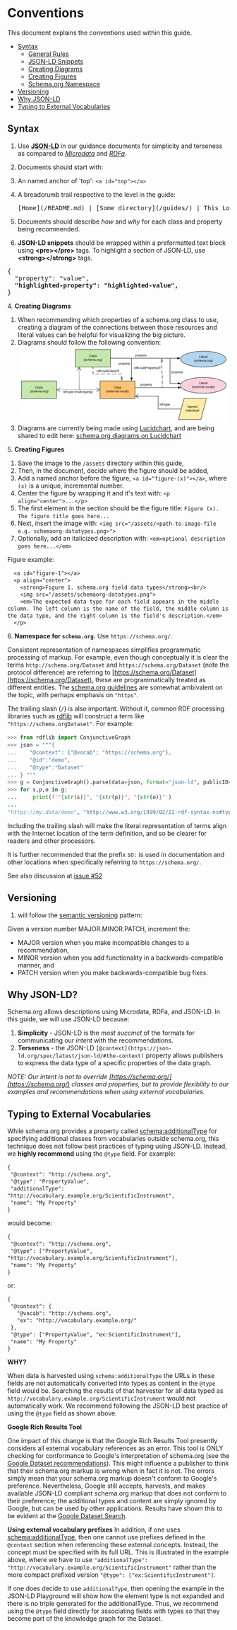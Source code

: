 # Conventions #

This document explains the conventions used within this guide.

* [Syntax](#syntax)
    * [General Rules](#syntax)
    * [JSON-LD Snippets](#syntax-snippets)
    * [Creating Diagrams](#syntax-diagrams)
    * [Creating Figures](#syntax-figures)
    * [Schema.org Namespace](#syntax-namespace)
* [Versioning](#versioning)
* [Why JSON-LD](#why-jsonld)
* [Typing to External Vocabularies](#external-vocab-typing)

<a id="syntax"></a>
## Syntax ##

1. Use **[JSON-LD](https://json-ld.org/)** in our guidance documents for simplicity and terseness as compared to *[Microdata](https://www.w3.org/TR/microdata/)* and *[RDFa](https://rdfa.info/)*.
2. Documents should start with:
  1. An named anchor of 'top': ```<a id="top"></a>```
  2. A breadcrumb trail respective to the level in the guide:  
  
     <pre>[Home](/README.md) | [Some directory](/guides/<dir-name>) | This Location in the guide</pre>

2. Documents should describe *how* and *why* for each class and property being recommended.
<a id="syntax-snippets"></a>
3. **JSON-LD snippets** should be wrapped within a preformatted text block using **&lt;pre&gt;&lt;/pre&gt;** tags. To highlight a section of JSON-LD, use **&lt;strong&gt;&lt;/strong&gt;** tags.

<pre>
{
  "property": "value",
  <strong>"highlighted-property": "highlighted-value",</strong>
}
</pre>

<a id="syntax-diagrams"></a>
4. **Creating Diagrams**

  1. When recommending which properties of a schema.org class to use, creating a diagram of the connections between those resources and literal values can be helpful for visualizing the big picture.
  2. Diagrams should follow the following convention:
  [![Graphical Notation](/assets/diagrams/graphical-notation.svg "Graphical Notation")](#)
  3. Diagrams are currently being made using [Lucidchart](https://www.lucidchart.com), and are being shared to edit here: [schema.org diagrams on Lucidchart](https://www.lucidchart.com/documents#docs?folder_id=170151578&browser=icon&sort=saved-desc)

<a id="syntax-figures"></a>
5. **Creating Figures**

  1. Save the image to the ```/assets``` directory within this guide,
  2. Then, in the document, decide where the figure should be added,
  3. Add a named anchor before the figure, ```<a id="figure-(x)"></a>```, where ```(x)``` is a unique, incremental number.
  4. Center the figure by wrapping it and it's text with: ```<p align="center">...</p>```
  5. The first element in the section should be the figure title: ```Figure (x). The figure title goes here...```
  6. Next, insert the image with: ```<img src="/assets/<path-to-image-file e.g. schemaorg-datatypes.png>">```
  7. Optionally, add an italicized description with: ```<em>optional description goes here...</em>```

Figure example: 
```
  <a id="figure-1"></a>
  <p align="center">
    <strong>Figure 1. schema.org field data types</strong><br/>
    <img src="/assets/schemaorg-datatypes.png">
    <em>The expected data type for each field appears in the middle column. The left column is the name of the field, the middle column is the data type, and the right column is the field's description.</em>
  </p>
```

<a id="syntax-namespace"></a>
6. **Namespace for `schema.org`.** Use `https://schema.org/`. 

  Consistent representation of namespaces simplifies programmatic processing of markup. For example, even though conceptually it is clear the terms `http://schema.org/Dataset` and `https://schema.org/Dataset` (note the protocol difference) are referring to [https://schema.org/Dataset](https://schema.org/Dataset), these are programmatically treated as different entities. The [schema.org guidelines](https://schema.org/docs/faq.html#19) are somewhat ambivalent on the topic, with perhaps emphasis on `"https"`. 

  The trailing slash (`/`) is also important. Without it, common RDF processing libraries such as [rdflib](https://rdflib.readthedocs.io/en/stable/) will construct a term like `"https://schema.orgDataset"`. For example:

  ``` python console
  >>> from rdflib import ConjunctiveGraph
  >>> json = """{
  ...    "@context": {"@vocab": "https://schema.org"},
  ...    "@id":"demo",
  ...    "@type":"Dataset"
  ... } """
  >>> g = ConjunctiveGraph().parse(data=json, format="json-ld", publicID="https://my.data/")
  >>> for s,p,o in g:
  ...     print(f'"{str(s)}", "{str(p)}", "{str(o)}"')
  ...
  "https://my.data/demo", "http://www.w3.org/1999/02/22-rdf-syntax-ns#type", "https://schema.orgDataset/"
  ```
  Including the trailing slash will make the literal representation of terms align with the Internet location of the term definition, and so be clearer for readers and other processors.

  It is further recommended that the prefix `SO:` is used in documentation and other locations when specifically referring to `https://schema.org/`.
  
  See also discussion at [issue #52](https://github.com/ESIPFed/science-on-schema.org/issues/52)

<a id="versioning"></a>
## Versioning ##

1.  will follow the [semantic versioning](https://semver.org/) pattern:

Given a version number MAJOR.MINOR.PATCH, increment the:

  * MAJOR version when you make incompatible changes to a recommendation,
  * MINOR version when you add functionality in a backwards-compatible manner, and
  * PATCH version when you make backwards-compatible bug fixes.

<a id="why-jsonld"></a>
## Why JSON-LD? ##

Schema.org allows descriptions using Microdata, RDFa, and JSON-LD. In this guide, we will use JSON-LD because:

1. **Simplicity** - JSON-LD is the *most succinct* of the formats for communicating our *intent* with the recommendations.
2. **Terseness** - the JSON-LD ```[@context](https://json-ld.org/spec/latest/json-ld/#the-context)``` property allows publishers to express the data type of a specific properties of the data graph.

*NOTE: Our intent is not to override [https://schema.org/](https://schema.org/) classes and properties, but to provide flexibility to our examples and recommendations when using external vocabularies.*


<a id="external-vocab-typing"></a>
## Typing to External Vocabularies ##

While schema.org provides a property called [schema:additionalType](https://schema.org/additionalType) for specifying additional classes from vocabularies outside schema.org, this technique does not follow best practices of typing using JSON-LD. Instead, we __highly recommend__ using the `@type` field. For example:

```
{
 "@context": "http://schema.org",
 "@type": "PropertyValue",
 "additionalType": "http://vocabulary.example.org/ScientificInstrument",
 "name": "My Property"
}
```

would become:

```
{
 "@context": "http://schema.org",
 "@type": ["PropertyValue", "http://vocabulary.example.org/ScientificInstrument"],
 "name": "My Property"
}
```

or:

```
{
 "@context": {
   "@vocab": "http://schema.org",
   "ex": "http://vocabulary.example.org/"
 },
 "@type": ["PropertyValue", "ex:ScientificInstrument"],
 "name": "My Property"
}
```

**WHY?**

When data is harvested using `schema:additionalType` the URLs in these fields are not automatically converted into types as content in the `@type` field would be. Searching the results of that harvester for all data typed as `http://vocabulary.example.org/ScientificInstrument` would not automatically work. We recommend following the JSON-LD best practice of using the `@type` field as shown above.

**Google Rich Results Tool**

One impact of this change is that the Google Rich Results Tool presently considers all external vocabulary references as an error. This tool is ONLY checking for conformance to Google's interpretation of schema.org (see the [Google Dataset recommendations](https://developers.google.com/search/docs/data-types/dataset)). This might influence a publisher to think that their schema.org markup is wrong when in fact it is not. The errors simply mean that your schema.org markup doesn't conform to Google's preference. Nevertheless, Google still accepts, harvests, and makes available JSON-LD compliant schema.org markup that does not conform to their preference; the additional types and content are simply ignored by Google, but can be used by other applications. Results have shown this to be evident at the [Google Dataset Search](https://datasetsearch.research.google.com/).

**Using external vocabulary prefixes**
In addition, if one uses [schema:additionalType](https://schema.org/additionalType), then one cannot use prefixes defined in the `@context` section when referencing these external concepts.  Instead, the concept must be specified with its full URL. This is illustrated in the example above, where we have to use `"additionalType": "http://vocabulary.example.org/ScientificInstrument"`  rather than the more compact prefixed version `"@type": ["ex:ScientificInstrument"]`.

If one does decide to use `additionalType`, then opening the example in the JSON-LD Playground will show how the element type is not expanded and there is no triple generated for the additionalType.  Thus, we recommend using the `@type` field directly for associating fields with types so that they become part of the knowledge graph for the Dataset.

